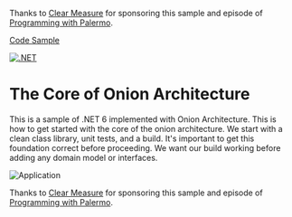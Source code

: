 Thanks to [Clear Measure](https://www.clearmeasure.com) for sponsoring this sample and episode of [Programming with Palermo](https://www.palermo.network).

[Code Sample](https://github.com/jeffreypalermo/onion-architecture-dotnet-6/)

[![.NET](https://github.com/jeffreypalermo/onion-architecture-dotnet-6/actions/workflows/dotnet.yml/badge.svg)](https://github.com/jeffreypalermo/onion-architecture-dotnet-6/actions/workflows/dotnet.yml)


# The Core of Onion Architecture
This is a sample of .NET 6 implemented with Onion Architecture. This is how to get started with the core of the onion architecture. We start with a clean class library, unit tests, and a build. It's important to get this foundation correct before proceeding. We want our build working before adding any domain model or interfaces.

![Application](https://user-images.githubusercontent.com/104212/175699896-6061441b-f969-4312-ba22-3f2edac0a1d9.png)

Thanks to [Clear Measure](https://www.clearmeasure.com) for sponsoring this sample and episode of [Programming with Palermo](https://www.palermo.network).
